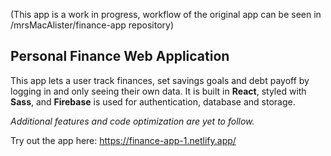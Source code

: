 (This app is a work in progress, workflow of the original app can be seen in /mrsMacAlister/finance-app repository)

## Personal Finance Web Application

This app lets a user track finances, set savings goals and debt payoff by logging in and only seeing their own data.
It is built in **React**, styled with **Sass**, and **Firebase** is used for authentication, database and storage.

*Additional features and code optimization are yet to follow.*

Try out the app here: https://finance-app-1.netlify.app/
